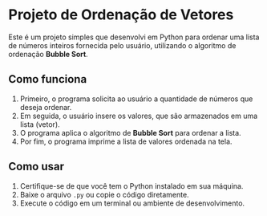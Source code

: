 # Projeto de Ordenação de Vetores

Este é um projeto simples que desenvolvi em Python para ordenar uma lista de números inteiros fornecida pelo usuário, utilizando o algoritmo de ordenação **Bubble Sort**.

## Como funciona

1. Primeiro, o programa solicita ao usuário a quantidade de números que deseja ordenar.
2. Em seguida, o usuário insere os valores, que são armazenados em uma lista (vetor).
3. O programa aplica o algoritmo de **Bubble Sort** para ordenar a lista.
4. Por fim, o programa imprime a lista de valores ordenada na tela.

## Como usar

1. Certifique-se de que você tem o Python instalado em sua máquina.
2. Baixe o arquivo `.py` ou copie o código diretamente.
3. Execute o código em um terminal ou ambiente de desenvolvimento.
